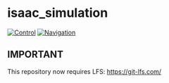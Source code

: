 # isaac_simulation

[![Control](https://github.com/TitusAwakes/isaac_simulation/actions/workflows/control_pkg.yml/badge.svg?branch=control)](https://github.com/TitusAwakes/isaac_simulation/actions/workflows/control_pkg.yml)
[![Navigation](https://github.com/TitusAwakes/isaac_simulation/actions/workflows/navigation_pkg.yml/badge.svg?branch=navigation)](https://github.com/TitusAwakes/isaac_simulation/actions/workflows/navigation_pkg.yml)

## IMPORTANT

This repository now requires LFS: https://git-lfs.com/

